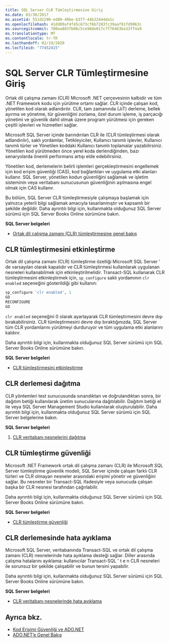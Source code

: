 ```yaml
---
title: SQL Server CLR Tümleştirmesine Giriş
ms.date: 03/30/2017
ms.assetid: 551d2290-ed80-49be-b377-44b32444da1c
ms.openlocfilehash: 41dd89af4f45c673cf6b7283fc39aaf91fd9963c
ms.sourcegitcommit: 700ea803fb06c5ce98de017c7f76463ba33ff4a9
ms.translationtype: MT
ms.contentlocale: tr-TR
ms.lasthandoff: 02/19/2020
ms.locfileid: "77452415"
---
```

# <a name="introduction-to-sql-server-clr-integration"></a>SQL Server CLR Tümleştirmesine Giriş
Ortak dil çalışma zamanı (CLR) Microsoft .NET çerçevesinin kalbidir ve tüm .NET Framework kodu için yürütme ortamı sağlar. CLR içinde çalışan kod, yönetilen kod olarak adlandırılır. CLR, tam zamanında (JıT) derleme, bellek ayırma ve yönetme, tür güvenliğini zorlama, özel durum işleme, iş parçacığı yönetimi ve güvenlik dahil olmak üzere program yürütmesi için gereken çeşitli işlevleri ve hizmetleri sağlar.  
  
 Microsoft SQL Server içinde barındırılan CLR ile (CLR tümleştirmesi olarak adlandırılır), saklı yordamlar, Tetikleyiciler, Kullanıcı tanımlı işlevler, Kullanıcı tanımlı türler ve Yönetilen koddaki Kullanıcı tanımlı toplamalar yazabilirsiniz. Yönetilen kod yürütmeden önce yerel koda derlendiğinden, bazı senaryolarda önemli performans artışı elde edebilirsiniz.  
  
 Yönetilen kod, derlemelerin belirli işlemleri gerçekleştirmesini engellemek için kod erişim güvenliği (CAS), kod bağlantıları ve uygulama etki alanları kullanır. SQL Server, yönetilen kodun güvenliğini sağlamak ve işletim sisteminin veya veritabanı sunucusunun güvenliğinin aşılmasına engel olmak için CAS kullanır.  
  
 Bu bölüm, SQL Server CLR tümleştirmesiyle çalışmaya başlamak için yalnızca yeterli bilgi sağlamak amacıyla tasarlanmıştır ve kapsamlı bir şekilde değildir. Daha ayrıntılı bilgi için, kullanmakta olduğunuz SQL Server sürümü için SQL Server Books Online sürümüne bakın.  
  
 **SQL Server belgeleri**  
  
- [Ortak dil çalışma zamanı (CLR) tümleştirmesine genel bakış](/sql/relational-databases/clr-integration/common-language-runtime-integration-overview)  
  
## <a name="enabling-clr-integration"></a>CLR tümleştirmesini etkinleştirme  
 Ortak dil çalışma zamanı (CLR) tümleştirme özelliği Microsoft SQL Server ' de varsayılan olarak kapalıdır ve CLR tümleştirmesi kullanılarak uygulanan nesneleri kullanabilmek için etkinleştirilmelidir. Transact-SQL kullanarak CLR tümleştirmesini etkinleştirmek için, `sp_configure` saklı yordamının `clr enabled` seçeneğini gösterildiği gibi kullanın:  
  
```sql  
sp_configure 'clr enabled', 1  
GO  
RECONFIGURE  
GO  
```  
  
 `clr enabled` seçeneğini 0 olarak ayarlayarak CLR tümleştirmesini devre dışı bırakabilirsiniz. CLR tümleştirmesini devre dışı bıraktığınızda, SQL Server tüm CLR yordamlarını yürütmeyi durduruyor ve tüm uygulama etki alanlarını kaldırır.  
  
 Daha ayrıntılı bilgi için, kullanmakta olduğunuz SQL Server sürümü için SQL Server Books Online sürümüne bakın.  
  
 **SQL Server belgeleri**  
  
- [CLR tümleştirmesini etkinleştirme](/sql/relational-databases/clr-integration/clr-integration-enabling)  
  
## <a name="deploying-a-clr-assembly"></a>CLR derlemesi dağıtma  
 CLR yöntemleri test sunucusunda sınandıktan ve doğrulandıktan sonra, bir dağıtım betiği kullanılarak üretim sunucularına dağıtılabilir. Dağıtım betiği el ile veya SQL Server Management Studio kullanılarak oluşturulabilir. Daha ayrıntılı bilgi için, kullanmakta olduğunuz SQL Server sürümü için SQL Server belgelerine bakın.  
  
 **SQL Server belgeleri**  
  
1. [CLR veritabanı nesnelerini dağıtma](/sql/relational-databases/clr-integration/deploying-clr-database-objects)  
  
## <a name="clr-integration-security"></a>CLR tümleştirme güvenliği  
 Microsoft .NET Framework ortak dil çalışma zamanı (CLR) ile Microsoft SQL Server tümleştirme güvenlik modeli, SQL Server içinde çalışan farklı CLR türleri ve CLR olmayan nesneler arasındaki erişimi yönetir ve güvenliğini sağlar. Bu nesneler bir Transact-SQL ifadesiyle veya sunucuda çalışan başka bir CLR nesnesi tarafından çağrılabilir.  
  
 Daha ayrıntılı bilgi için, kullanmakta olduğunuz SQL Server sürümü için SQL Server Books Online sürümüne bakın.  
  
 **SQL Server belgeleri**  
  
- [CLR tümleştirme güvenliği](/sql/relational-databases/clr-integration/security/clr-integration-security)  
  
## <a name="debugging-a-clr-assembly"></a>CLR derlemesinde hata ayıklama  
 Microsoft SQL Server, veritabanında Transact-SQL ve ortak dil çalışma zamanı (CLR) nesnelerinde hata ayıklama desteği sağlar. Diller arasında çalışma hatalarını ayıklama: kullanıcılar Transact-SQL ' t e n CLR nesneleri ile sorunsuz bir şekilde çalışabilir ve bunun tersini yapabilir.  
  
 Daha ayrıntılı bilgi için, kullanmakta olduğunuz SQL Server sürümü için SQL Server Books Online sürümüne bakın.  
  
 **SQL Server belgeleri**  
  
- [CLR veritabanı nesnelerinde hata ayıklama](/sql/relational-databases/clr-integration/debugging-clr-database-objects)  
  
## <a name="see-also"></a>Ayrıca bkz.

- [Kod Erişimi Güvenliği ve ADO.NET](../code-access-security.md)
- [ADO.NET’e Genel Bakış](../ado-net-overview.md)
